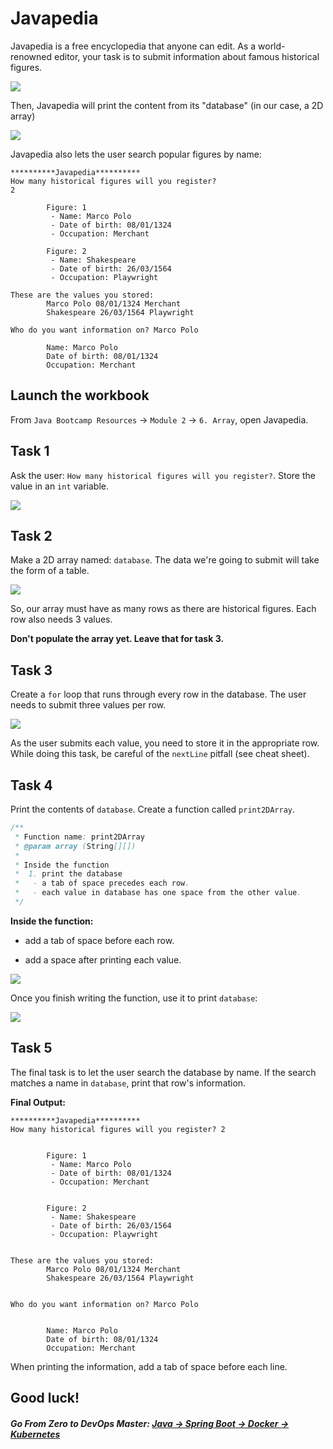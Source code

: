 # Javapedia

Javapedia is a free encyclopedia that anyone can edit. As a world-renowned editor, your task is to submit information about famous historical figures.

![](https://img-c.udemycdn.com/redactor/raw/article_lecture/2025-01-04_01-30-53-3aef7cbfce3c2d875fad09db5465eb84.gif)

Then, Javapedia will print the content from its "database" (in our case, a 2D array)

![](https://img-c.udemycdn.com/redactor/raw/article_lecture/2025-01-04_01-30-53-b4371cf72ec36daf50327b16a88b1fec.gif)

Javapedia also lets the user search popular figures by name:

```
**********Javapedia**********
How many historical figures will you register?
2

        Figure: 1
         - Name: Marco Polo
         - Date of birth: 08/01/1324
         - Occupation: Merchant

        Figure: 2
         - Name: Shakespeare
         - Date of birth: 26/03/1564
         - Occupation: Playwright

These are the values you stored:
        Marco Polo 08/01/1324 Merchant
        Shakespeare 26/03/1564 Playwright

Who do you want information on? Marco Polo

        Name: Marco Polo
        Date of birth: 08/01/1324
        Occupation: Merchant
```

Launch the workbook
-------------------

From `Java Bootcamp Resources` -> `Module 2` -> `6. Array`, open Javapedia.

Task 1
------

Ask the user: `How many historical figures will you register?`. Store the value in an `int` variable.

![](https://img-c.udemycdn.com/redactor/raw/article_lecture/2025-01-04_01-30-54-e9ae073a912a9701d32c659ea53486a9.png)

Task 2
------

Make a 2D array named: `database`. The data we're going to submit will take the form of a table.

![](https://img-c.udemycdn.com/redactor/raw/article_lecture/2025-01-04_01-30-54-ad3aa6397744c87bb76d543fbf9a1104.png)

So, our array must have as many rows as there are historical figures. Each row also needs 3 values.

**Don't populate the array yet. Leave that for task 3.**

Task 3
------

Create a `for` loop that runs through every row in the database. The user needs to submit three values per row.

![](https://img-c.udemycdn.com/redactor/raw/article_lecture/2025-01-04_01-30-54-2015f053b4b9ee8c91930c4deb86f753.gif)

As the user submits each value, you need to store it in the appropriate row. While doing this task, be careful of the `nextLine` pitfall (see cheat sheet).

Task 4
------

Print the contents of `database`. Create a function called `print2DArray`.

```java
/**
 * Function name: print2DArray
 * @param array (String[][])
 *
 * Inside the function
 *  1. print the database
 *   - a tab of space precedes each row.
 *   - each value in database has one space from the other value.
 */
```

**Inside the function:**

-   add a tab of space before each row.

-   add a space after printing each value.

![](https://img-c.udemycdn.com/redactor/raw/article_lecture/2025-01-04_01-30-54-0da8ab5c130c03c9250f27e0a2d76c2b.png)

Once you finish writing the function, use it to print `database`:

![](https://img-c.udemycdn.com/redactor/raw/article_lecture/2025-01-04_01-30-54-1f219ef5e50529abd2b28d31d6ac1e45.gif)

Task 5
------

The final task is to let the user search the database by name. If the search matches a name in `database`, print that row's information.

**Final Output:**

```
**********Javapedia**********
How many historical figures will you register? 2
 
 
        Figure: 1
         - Name: Marco Polo
         - Date of birth: 08/01/1324
         - Occupation: Merchant
 
 
        Figure: 2
         - Name: Shakespeare
         - Date of birth: 26/03/1564
         - Occupation: Playwright
 
 
These are the values you stored:
        Marco Polo 08/01/1324 Merchant
        Shakespeare 26/03/1564 Playwright
 
 
Who do you want information on? Marco Polo
 
 
        Name: Marco Polo
        Date of birth: 08/01/1324
        Occupation: Merchant

```

When printing the information, add a tab of space before each line.

Good luck!
----------
##### **Go From Zero to DevOps Master**: *[Java → Spring Boot → Docker → Kubernetes](https://rslim087a.github.io/zero-devops-roadmap/)*